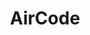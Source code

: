 ---
codehost: https://github.com/aircodelabs/aircode
linkedin: https://linkedin.com/company/aircodelabs
logohandle: aircodeio
sort: aircode
title: AirCode
twitter: https://x.com/aircode_io
website: https://aircode.io/
---